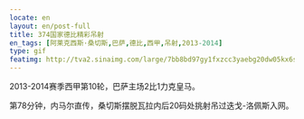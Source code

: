 ```yaml
---
locate: en
layout: en/post-full
title: 374国家德比精彩吊射
en_tags: [阿莱克西斯·桑切斯,巴萨,德比,西甲,吊射,2013-2014]
type: gif
featimg: http://tva2.sinaimg.com/large/7bb8bd97gy1fxzcc3yaebg20dw05kx6s.gif
---
```


2013-2014赛季西甲第10轮，巴萨主场2比1力克皇马。

第78分钟，内马尔直传，桑切斯摆脱瓦拉内后20码处挑射吊过迭戈-洛佩斯入网。